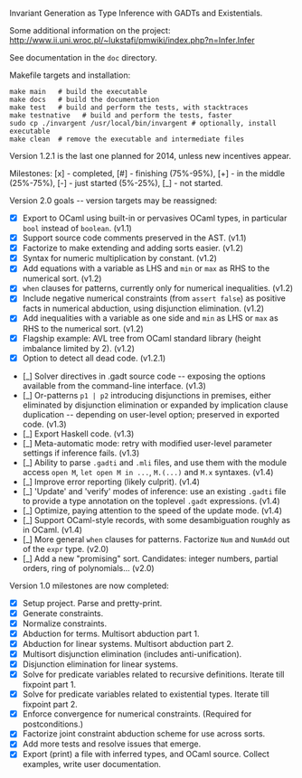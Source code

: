 Invariant Generation as Type Inference with GADTs and Existentials.

Some additional information on the project: http://www.ii.uni.wroc.pl/~lukstafi/pmwiki/index.php?n=Infer.Infer

See documentation in the `doc` directory.

Makefile targets and installation:
```
make main   # build the executable
make docs   # build the documentation
make test   # build and perform the tests, with stacktraces
make testnative   # build and perform the tests, faster
sudo cp ./invargent /usr/local/bin/invargent # optionally, install executable
make clean  # remove the executable and intermediate files
```

Version 1.2.1 is the last one planned for 2014, unless new incentives appear.

Milestones: [x] - completed, [#] - finishing (75%-95%), [+] - in the middle (25%-75%), [-] - just started (5%-25%), [_] - not started.

Version 2.0 goals -- version targets may be reassigned:
- [x] Export to OCaml using built-in or pervasives OCaml types, in particular `bool` instead of `boolean`. (v1.1)
- [x] Support source code comments preserved in the AST. (v1.1)
- [x] Factorize to make extending and adding sorts easier. (v1.2)
- [x] Syntax for numeric multiplication by constant. (v1.2)
- [x] Add equations with a variable as LHS and `min` or `max` as RHS to the numerical sort. (v1.2)
- [x] `when` clauses for patterns, currently only for numerical inequalities. (v1.2)
- [x] Include negative numerical constraints (from `assert false`) as positive facts in numerical abduction, using disjunction elimination. (v1.2)
- [x] Add inequalities with a variable as one side and `min` as LHS or `max` as RHS to the numerical sort. (v1.2)
- [x] Flagship example: AVL tree from OCaml standard library (height imbalance limited by 2). (v1.2)
- [x] Option to detect all dead code. (v1.2.1)
- [_] Solver directives in .gadt source code -- exposing the options available from the command-line interface. (v1.3)
- [_] Or-patterns `p1 | p2` introducing disjunctions in premises, either eliminated by disjunction elimination or expanded by implication clause duplication -- depending on user-level option; preserved in exported code. (v1.3)
- [_] Export Haskell code. (v1.3)
- [_] Meta-automatic mode: retry with modified user-level parameter settings if inference fails. (v1.3)
- [_] Ability to parse `.gadti` and `.mli` files, and use them with the module access `open M`, `let open M in ...`, `M.(...)` and `M.x` syntaxes. (v1.4)
- [_] Improve error reporting (likely culprit). (v1.4)
- [_] 'Update' and 'verify' modes of inference: use an existing `.gadti` file to provide a type annotation on the toplevel `.gadt` expressions. (v1.4)
- [_] Optimize, paying attention to the speed of the update mode. (v1.4)
- [_] Support OCaml-style records, with some desambiguation roughly as in OCaml. (v1.4)
- [_] More general `when` clauses for patterns. Factorize `Num` and `NumAdd` out of the `expr` type. (v2.0)
- [_] Add a new "promising" sort. Candidates: integer numbers, partial orders, ring of polynomials... (v2.0)

Version 1.0 milestones are now completed:
- [x] Setup project. Parse and pretty-print.
- [x] Generate constraints.
- [x] Normalize constraints.
- [x] Abduction for terms. Multisort abduction part 1.
- [x] Abduction for linear systems. Multisort abduction part 2.
- [x] Multisort disjunction elimination (includes anti-unification).
- [x] Disjunction elimination for linear systems.
- [x] Solve for predicate variables related to recursive definitions. Iterate till fixpoint part 1.
- [x] Solve for predicate variables related to existential types. Iterate till fixpoint part 2.
- [x] Enforce convergence for numerical constraints. (Required for postconditions.)
- [x] Factorize joint constraint abduction scheme for use across sorts.
- [x] Add more tests and resolve issues that emerge.
- [x] Export (print) a file with inferred types, and OCaml source. Collect examples, write user documentation.

